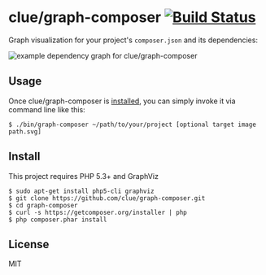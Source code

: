 # clue/graph-composer [![Build Status](https://travis-ci.org/clue/graph-composer.png?branch=master)](https://travis-ci.org/clue/graph-composer)

Graph visualization for your project's `composer.json` and its dependencies:


![example dependency graph for clue/graph-composer](http://i.imgur.com/3DERCoA.png)

## Usage

Once clue/graph-composer is [installed](#install), you can simply invoke it via command line like this:

```
$ ./bin/graph-composer ~/path/to/your/project [optional target image path.svg]
```

## Install

This project requires PHP 5.3+ and GraphViz

```
$ sudo apt-get install php5-cli graphviz
$ git clone https://github.com/clue/graph-composer.git
$ cd graph-composer
$ curl -s https://getcomposer.org/installer | php
$ php composer.phar install
```

## License

MIT
